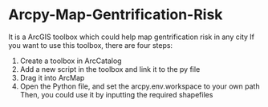 # Arcpy-Map-Gentrification-Risk
It is a ArcGIS toolbox which could help map gentrification risk in any city
If you want to use this toolbox, there are four steps:
1. Create a toolbox in ArcCatalog
2. Add a new script in the toolbox and link it to the py file
3. Drag it into ArcMap
4. Open the Python file, and set the arcpy.env.workspace to your own path
Then, you could use it by inputting the required shapefiles
